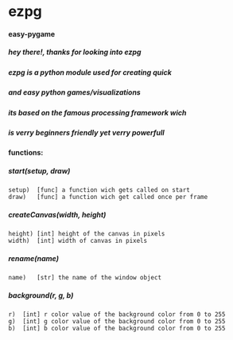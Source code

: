 # ezpg
#### easy-pygame
##### hey there!, thanks for looking into ezpg
##### ezpg is a python module used for creating quick
##### and easy python games/visualizations

##### its based on the famous processing framework wich
##### is verry beginners friendly yet verry powerfull



#### functions: 

##### start(setup, draw)
```
setup)	[func] a function wich gets called on start
draw)	[func] a function wich get called once per frame
```

##### createCanvas(width, height)
```
height) [int] height of the canvas in pixels
width)	[int] width of canvas in pixels
```

##### rename(name)
```
name)	[str] the name of the window object
```

##### background(r, g, b)
```
r)	[int] r color value of the background color from 0 to 255
g)	[int] g color value of the background color from 0 to 255
b)	[int] b color value of the background color from 0 to 255
```

